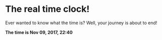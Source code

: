 # The real time clock!

Ever wanted to know what the time is? Well, your journey is about to end!

**The time is Nov 09, 2017, 22:40**